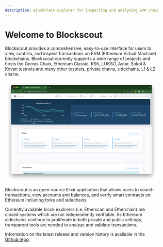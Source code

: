 ```yaml
---
description: Blockchain Explorer for inspecting and analyzing EVM Chains.
---
```


# Welcome to Blockscout

Blockscout provides a comprehensive, easy-to-use interface for users to view, confirm, and inspect transactions on EVM (Ethereum Virtual Machine) blockchains. Blockscout currently supports a wide range of projects and hosts the Gnosis Chain, Ethereum Classic, RSK, LUKSO, Astar, Sokol & Kovan testnets and many other testnets, private chains, sidechains, L1 & L2 chains.&#x20;

![Blockscout Ethereum mainnet version](.gitbook/assets/ethereum-instance.png)

Blockscout is an open-source Elixir application that allows users to search transactions, view accounts and balances, and verify smart contracts on Ethereum including forks and sidechains.

Currently available block explorers (i.e. Etherscan and Etherchain) are closed systems which are not independently verifiable. As Ethereum sidechains continue to proliferate in both private and public settings, transparent tools are needed to analyze and validate transactions.

Information on the latest release and version history is available in the [Github repo](https://github.com/blockscout/blockscout/releases).
